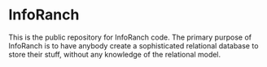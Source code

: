 # InfoRanch
This is the public repository for InfoRanch code.
The primary purpose of InfoRanch is to have anybody create a sophisticated
relational database to store their stuff, without any knowledge of the
relational model.
